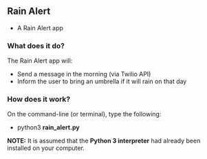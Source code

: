 ## Rain Alert 
* A Rain Alert app

### What does it do?
The Rain Alert app will:
* Send a message in the morning (via Twilio API)  
* Inform the user to bring an umbrella if it will rain on that day

### How does it work?
On the command-line (or terminal), type the following:<br>
* python3 <b>rain_alert.py</b>

<b>NOTE:</b> It is assumed that the <b>Python 3 interpreter</b> had already been installed on your computer.
